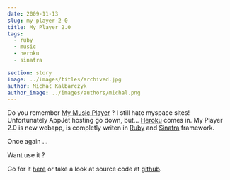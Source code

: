```yaml
---
date: 2009-11-13
slug: my-player-2-0
title: My Player 2.0
tags:
  - ruby
  - music
  - heroku
  - sinatra

section: story
image: ../images/titles/archived.jpg
author: Michał Kalbarczyk
author_image: ../images/authors/michal.png
---
```


Do you remember [My Music Player](/story/my-music-player) ?
I still hate myspace sites! Unfortunately AppJet hosting go down, but... [Heroku](http://heroku.com/) comes in. My Player 2.0 is new webapp, is completly writen in [Ruby](http://www.ruby-lang.org/) and [Sinatra](http://www.sinatrarb.com/) framework.

Once again ...

Want use it ?

Go for it [here](http://myplayer.heroku.com) or take a look at source code at [github](http://github.com/fazibear/myplayer).
